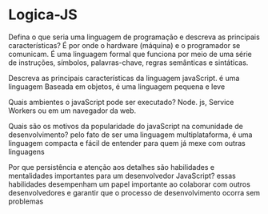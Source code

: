 # Logica-JS

Defina o que seria uma linguagem de programação e descreva as principais características?
É por onde o hardware (máquina) e o programador se comunicam. 
É uma linguagem formal que funciona por meio de uma série de instruções, símbolos, palavras-chave, regras semânticas e sintáticas.

Descreva as principais características da linguagem javaScript.
é uma linguagem Baseada em objetos, é uma linguagem pequena e leve

Quais ambientes o javaScript pode ser executado?
Node. js, Service Workers ou em um navegador da web.

Quais são os motivos da popularidade do javaScript na comunidade de desenvolvimento?
pelo fato de ser uma linguagem multiplataforma, é uma linguagem compacta e fácil de entender para quem já mexe com outras linguagens


Por que persistência e atenção aos detalhes são habilidades e mentalidades importantes para um desenvolvedor JavaScript?
essas habilidades  desempenham um papel importante ao colaborar com outros desenvolvedores e garantir que o processo de desenvolvimento ocorra sem problemas
